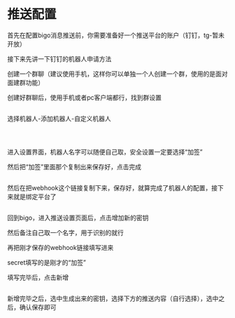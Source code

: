 # 推送配置

首先在配置bigo消息推送前，你需要准备好一个推送平台的账户（钉钉，tg-暂未开放）

接下来先讲一下钉钉的机器人申请方法

创建一个群聊（建议使用手机，这样你可以单独一个人创建一个群，使用的是面对面建群功能）

创建好群聊后，使用手机或者pc客户端都行，找到群设置

<figure><img src="../.gitbook/assets/image (106).png" alt=""><figcaption></figcaption></figure>

选择机器人-添加机器人-自定义机器人

<figure><img src="../.gitbook/assets/image (107).png" alt=""><figcaption></figcaption></figure>

<figure><img src="../.gitbook/assets/image (109).png" alt=""><figcaption></figcaption></figure>

<figure><img src="../.gitbook/assets/image (108).png" alt=""><figcaption></figcaption></figure>

进入设置界面，机器人名字可以随便自己取，安全设置一定要选择“加签”

然后把“加签”里面那个复制出来保存好，点击完成

<figure><img src="../.gitbook/assets/image (110).png" alt=""><figcaption></figcaption></figure>

然后在把webhook这个链接复制下来，保存好，就算完成了机器人的配置，接下来就是绑定平台了

<figure><img src="../.gitbook/assets/image (111).png" alt=""><figcaption></figcaption></figure>

回到bigo，进入推送设置页面后，点击增加新的密钥

然后备注自己取一个名字，用于识别的就行

再把刚才保存的webhook链接填写进来

secret填写的是刚才的“加签”

填写完毕后，点击新增

<figure><img src="../.gitbook/assets/image (112).png" alt=""><figcaption></figcaption></figure>

新增完毕之后，选中生成出来的密钥，选择下方的推送内容（自行选择），选中之后，确认保存即可

<figure><img src="../.gitbook/assets/image (113).png" alt=""><figcaption></figcaption></figure>

